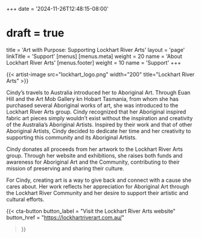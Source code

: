 +++
date = '2024-11-26T12:48:15-08:00'
# draft = true
title = 'Art with Purpose: Supporting Lockhart River Arts'
layout = 'page'
linkTitle = 'Support'
[menus]
  [menus.meta]
    weight = 20
    name = 'About Lockhart River Arts'
  [menus.footer]
    weight = 10
    name = 'Support'
+++

{{< artist-image src="lockhart_logo.png" width="200" title="Lockhart River Arts" >}}

Cindy’s travels to Australia introduced her to Aboriginal Art. Through Euan Hill and the Art Mob
Gallery kn Hobart Tasmania, from whom she has purchased several Aboriginal works of art, she
was introduced to the Lockhart River Arts group. Cindy recognized that her Aboriginal inspired
fabric art pieces simply wouldn’t exist without the inspiration and creativity of the Australia’s
Aboriginal Artists. Inspired by their work and that of other Aboriginal Artists, Cindy decided to
dedicate her time and her creativity to supporting this community and its Aboriginal Artists.

Cindy donates all proceeds from her artwork to the Lockhart River Arts group. Through her website and exhibitions, she raises both funds and awareness for Aboriginal Art and the Community, contributing to their mission of preserving and sharing their culture.

For Cindy, creating art is a way to give back and connect with a cause she cares about. Her work reflects her appreciation for Aboriginal Art through the Lockhart River Community and her desire to support their artistic and cultural efforts.

{{< cta-button 
  button_label = "Visit the Lockhart River Arts website" 
  button_href = "https://lockhartriverart.com.au/" 
>}}